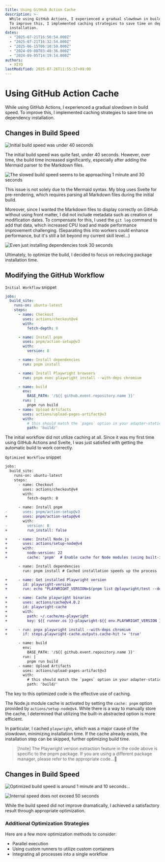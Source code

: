 ```yaml
---
title: Using GitHub Action Cache
description: >-
  While using GitHub Actions, I experienced a gradual slowdown in build speed.
  To improve this, I implemented caching strategies to save time on dependency
  installation.
dates:
  - "2025-07-21T16:56:54.000Z"
  - "2025-07-21T16:32:54.000Z"
  - "2025-06-15T06:10:59.000Z"
  - "2024-09-08T03:40:36.000Z"
  - "2024-09-05T14:19:14.000Z"
authors:
  - XIYO
lastModified: 2025-07-26T11:55:37+09:00
---
```

# Using GitHub Action Cache

While using GitHub Actions, I experienced a gradual slowdown in build speed. To improve this, I implemented caching strategies to save time on dependency installation.

## Changes in Build Speed

![Initial build speed was under 40 seconds](./assets/usging-cache-on-github-action-20240815232353052.png)

The initial build speed was quite fast, under 40 seconds. However, over time, the build time increased significantly, especially after adding the Mermaid parser to the Markdown files.

![The slowed build speed seems to be approaching 1 minute and 30 seconds](./assets/usging-cache-on-github-action-20240815232537900.png)

This issue is not solely due to the Mermaid syntax. My blog uses Svelte for pre-rendering, which requires parsing all Markdown files during the initial build.

Moreover, since I wanted the Markdown files to display correctly on GitHub without using front matter, I did not include metadata such as creation or modification dates. To compensate for this, I used the `git log` command to add that data, which increased CPU load and made performance improvement challenging. (Separating this into workers could enhance performance, but it's still a bit beyond my current skill level...)

![Even just installing dependencies took 30 seconds](./assets/usging-cache-on-github-action-20240815233139668.png)

Ultimately, to optimize the build, I decided to focus on reducing package installation time.

## Modifying the GitHub Workflow

`Initial Workflow` snippet

```yml
jobs:
  build_site:
    runs-on: ubuntu-latest
    steps:
      - name: Checkout
        uses: actions/checkout@v4
        with:
          fetch-depth: 0

      - name: Install pnpm
        uses: pnpm/action-setup@v3
        with:
          version: 8

      - name: Install dependencies
        run: pnpm install

      - name: Install Playwright browsers
        run: pnpm exec playwright install --with-deps chromium

      - name: build
        env:
          BASE_PATH: '/${{ github.event.repository.name }}'
        run: |
          pnpm run build
      - name: Upload Artifacts
        uses: actions/upload-pages-artifact@v3
        with:
          # this should match the `pages` option in your adapter-static options
          path: 'build/'
```

The initial workflow did not utilize caching at all. Since it was my first time using GitHub Actions and Svelte, I was just satisfied with getting the automatic build to work correctly.

`Optimized Workflow` snippet

```diff
jobs:
  build_site:
    runs-on: ubuntu-latest
    steps:
      - name: Checkout
        uses: actions/checkout@v4
        with:
          fetch-depth: 0

      - name: Install pnpm
-       uses: pnpm/action-setup@v3
+       uses: pnpm/action-setup@v4
        with:
-         version: 8
+         run_install: false

+     - name: Install Node.js
+       uses: actions/setup-node@v4
+       with:
+         node-version: 22
+         cache: 'pnpm'  # Enable cache for Node modules (using built-in feature)

      - name: Install dependencies
        run: pnpm install # Cached installation speeds up the process

+     - name: Get installed Playwright version
+       id: playwright-version
+       run: echo "PLAYWRIGHT_VERSION=$(pnpm list @playwright/test --depth=0 | grep @playwright/test | awk '{print $2}')" >> $GITHUB_ENV

+     - name: Cache playwright binaries
+       uses: actions/cache@v4.0.2
+       id: playwright-cache
+       with:
+         path: ~/.cache/ms-playwright
+         key: ${{ runner.os }}-playwright-${{ env.PLAYWRIGHT_VERSION }}

+     - run: pnpx playwright install --with-deps chromium
+       if: steps.playwright-cache.outputs.cache-hit != 'true'

      - name: build
        env:
          BASE_PATH: '/${{ github.event.repository.name }}'
        run: |
          pnpm run build
      - name: Upload Artifacts
        uses: actions/upload-pages-artifact@v3
        with:
          # this should match the `pages` option in your adapter-static options
          path: 'build/'
```

The key to this optimized code is the effective use of caching.

The Node.js module cache is activated by setting the `cache: pnpm` option provided by `actions/setup-node@v4`. While there is a way to manually store the cache, I determined that utilizing the built-in abstracted option is more efficient.

In particular, I cached `playwright`, which was a major cause of the slowdown, minimizing installation time. If the cache already exists, the installation step can be skipped, further optimizing build time.

> \[!note]
> The Playwright version extraction feature in the code above is specific to the pnpm package. If you are using a different package manager, please refer to the appropriate code...🥲

## Changes in Build Speed

![Optimized build speed is around 1 minute and 10 seconds...](./assets/usging-cache-on-github-action-20240816000140052.png)

![Internal speed does not exceed 50 seconds](./assets/usging-cache-on-github-action-20240816000251502.png)

While the build speed did not improve dramatically, I achieved a satisfactory result through appropriate optimization.

### Additional Optimization Strategies

Here are a few more optimization methods to consider:

- Parallel execution
- Using custom runners to utilize custom containers
- Integrating all processes into a single workflow

